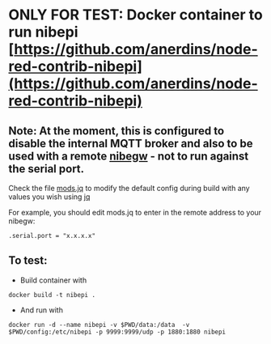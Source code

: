 # ONLY FOR TEST: Docker container to run nibepi [https://github.com/anerdins/node-red-contrib-nibepi](https://github.com/anerdins/node-red-contrib-nibepi)

## Note: At the moment, this is configured to disable the internal MQTT broker and also to be used with a remote [nibegw](https://github.com/openhab/openhab-addons/tree/main/bundles/org.openhab.binding.nibeheatpump/contrib/NibeGW/Arduino/NibeGW) - **not** to run against the serial port.

Check the file [mods.jq](mods.jq) to modify the default config during build with any values you wish using [jq](https://stedolan.github.io/jq/)

For example, you should edit mods.jq to enter in the remote address to your nibegw:

```
.serial.port = "x.x.x.x"
```

## To test:

- Build container with

```
docker build -t nibepi .
```

- And run with

```
docker run -d --name nibepi -v $PWD/data:/data  -v $PWD/config:/etc/nibepi -p 9999:9999/udp -p 1880:1880 nibepi
```
